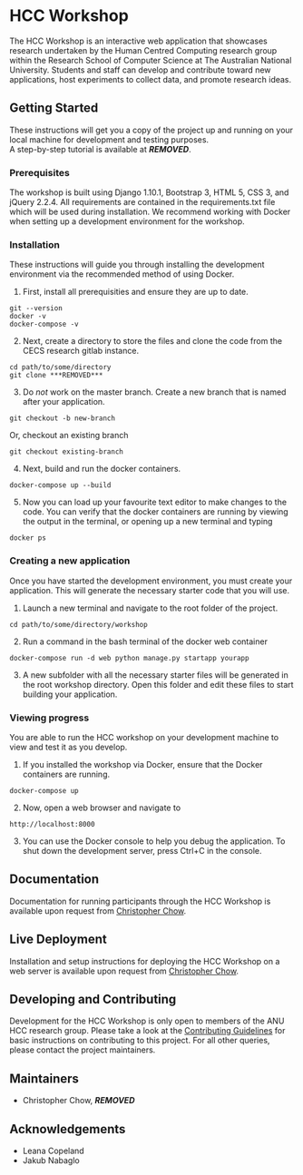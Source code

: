 # HCC Workshop
The HCC Workshop is an interactive web application that showcases research undertaken by the Human Centred Computing research group within the Research School of Computer Science at The Australian National University.
Students and staff can develop and contribute toward new applications, host experiments to collect data, and promote research ideas.
## Getting Started
These instructions will get you a copy of the project up and running on your local machine for development and testing purposes.  
A step-by-step tutorial is available at ***REMOVED***.
### Prerequisites
The workshop is built using Django 1.10.1, Bootstrap 3, HTML 5, CSS 3, and jQuery 2.2.4. All requirements are contained in the requirements.txt file which will be used during installation. We recommend working with Docker when setting up a development environment for the workshop.  
### Installation
These instructions will guide you through installing the development environment via the recommended method of using Docker. 
1. First, install all prerequisities and ensure they are up to date.
```
git --version
docker -v
docker-compose -v
```
2. Next, create a directory to store the files and clone the code from the CECS research gitlab instance.
```
cd path/to/some/directory
git clone ***REMOVED***
```
3. Do *not* work on the master branch. Create a new branch that is named after your application.
```
git checkout -b new-branch
```
Or, checkout an existing branch
```
git checkout existing-branch
```
4. Next, build and run the docker containers.
```
docker-compose up --build
```
5. Now you can load up your favourite text editor to make changes to the code. You can verify that the docker containers are running by viewing the output in the terminal, or opening up a new terminal and typing
```
docker ps
```

### Creating a new application
Once you have started the development environment, you must create your application. This will generate the necessary starter code that you will use. 
1. Launch a new terminal and navigate to the root folder of the project. 
```
cd path/to/some/directory/workshop
```
2. Run a command in the bash terminal of the docker web container
```
docker-compose run -d web python manage.py startapp yourapp
```
3. A new subfolder with all the necessary starter files will be generated in the root workshop directory. Open this folder and edit these files to start building your application.   

### Viewing progress
You are able to run the HCC workshop on your development machine to view and test it as you develop.  
1. If you installed the workshop via Docker, ensure that the Docker containers are running.
```
docker-compose up
```
2. Now, open a web browser and navigate to
```
http://localhost:8000
```
3. You can use the Docker console to help you debug the application. To shut down the development server, press Ctrl+C in the console.   

## Documentation
Documentation for running participants through the HCC Workshop is available upon request from [Christopher Chow](***REMOVED***).   

## Live Deployment
Installation and setup instructions for deploying the HCC Workshop on a web server is available upon request from [Christopher Chow](***REMOVED***).   

## Developing and Contributing 
Development for the HCC Workshop is only open to members of the ANU HCC research group. Please take a look at the [Contributing Guidelines](CONTRIBUTING.md) for basic instructions on contributing to this project. For all other queries, please contact the project maintainers.   

## Maintainers
* Christopher Chow, ***REMOVED***

## Acknowledgements
* Leana Copeland
* Jakub Nabaglo